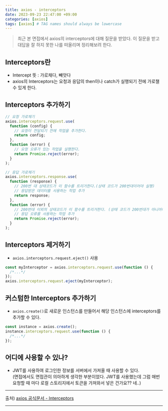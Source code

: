 ```yaml
---
title: axios - interceptors
date: 2023-09-23 22:47:00 +09:00
categories: [axios]
tags: [axios] # TAG names should always be lowercase
---
```


> 최근 본 면접에서 axios의 interceptors에 대해 질문을 받았다. 이 질문을 받고 대답을 잘 하지 못한 나를 떠올리며 정리해보려 한다.

## Interceptors란

- Intercept 뜻 : 가로채다, 빼앗다
- axios의 Interceptors는 요청과 응답의 then이나 catch가 실행되기 전에 가로챌 수 있게 한다.

## Interceptors 추가하기

```javascript
// 요청 가로채기
axios.interceptors.request.use(
  function (config) {
    // 요청이 전달되기 전에 작업을 추가한다.
    return config;
  },
  function (error) {
    // 요청 오류가 있는 작업을 실행한다.
    return Promise.reject(error);
  }
);

// 응답 가로채기
axios.interceptors.response.use(
  function (response) {
    // 200번 대 상태코드가 이 함수를 트리거한다.(상태 코드가 200번대이어야 실행)
    // 응답받은 데이터를 사용하는 작업 추가
    return response;
  },
  function (error) {
    // 200번대 이외의 상태코드가 이 함수를 트리거한다. (상태 코드가 200번대가 아니어야 실행)
    // 응답 오류를 사용하는 작업 추가
    return Promise.reject(error);
  }
);
```

## Interceptors 제거하기

- `axios.interceptors.request.eject()` 사용

```javascript
const myInterceptor = axios.interceptors.request.use(function () {
  /*...*/
});
axios.interceptors.request.eject(myInterceptor);
```

## 커스텀한 Interceptors 추가하기

- `axios.create()`로 새로운 인스턴스를 만들어서 해당 인스턴스에 interceptors를 추가할 수 있다.

```javascript
const instance = axios.create();
instance.interceptors.request.use(function () {
  /*...*/
});
```

## 어디에 사용할 수 있나?

- JWT를 사용하여 로그인한 정보를 서버에서 가져올 때 사용할 수 있다.<br/>
  (면접에서도 면접관이 의아하게 생각한 부분이었다. JWT를 사용했는데 그럼 매번 요청할 때 마다 로컬 스토리지에서 토큰을 가져와서 넣은 건가요?? 네..)

---

출처) <a href='https://axios-http.com/docs/interceptors' target="\_blank">axios 공식문서 - Interceptors</a><br/>

---

<div class='giscus'></div>
<script src="https://giscus.app/client.js"
        data-repo="DawonOh/DawonOh.github.io"
        data-repo-id="R_kgDOJiw-zQ"
        data-category="Comments"
        data-category-id="DIC_kwDOJiw-zc4CWhdL"
        data-mapping="pathname"
        data-strict="0"
        data-reactions-enabled="1"
        data-emit-metadata="0"
        data-input-position="bottom"
        data-theme="preferred_color_scheme"
        data-lang="ko"
        crossorigin="anonymous"
        async>
</script>

